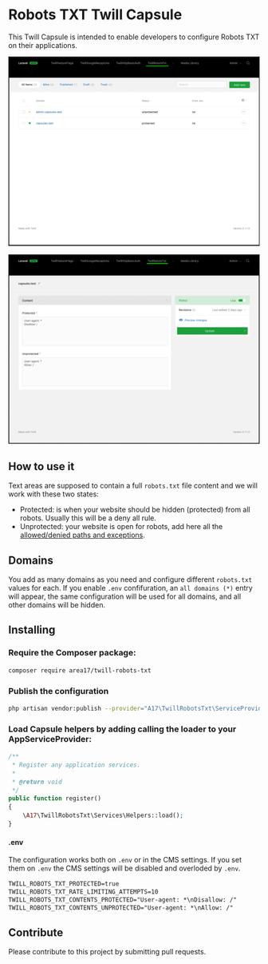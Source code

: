 # Robots TXT Twill Capsule

This Twill Capsule is intended to enable developers to configure Robots TXT on their applications. 

![screenshot 1](docs/screenshot01.png)

![screenshot 2](docs/screenshot02.png)

## How to use it
Text areas are supposed to contain a full `robots.txt` file content and we will work with these two states:

- Protected: is when your website should be hidden (protected) from all robots. Usually this will be a deny all rule.
- Unprotected: your website is open for robots, add here all the [allowed/denied paths and exceptions](https://developers.google.com/search/docs/crawling-indexing/robots/robots_txt#syntax).

## Domains

You add as many domains as you need and configure different `robots.txt` values for each. If you enable `.env` confifuration, an `all domains (*)` entry will appear, the same configuration will be used for all domains, and all other domains will be hidden.

## Installing

### Require the Composer package:

``` bash
composer require area17/twill-robots-txt
```

### Publish the configuration

``` bash
php artisan vendor:publish --provider="A17\TwillRobotsTxt\ServiceProvider"
```

### Load Capsule helpers by adding calling the loader to your AppServiceProvider:

``` php
/**
 * Register any application services.
 *
 * @return void
 */
public function register()
{
    \A17\TwillRobotsTxt\Services\Helpers::load();
}
```

#### .env 

The configuration works both on `.env` or in the CMS settings. If you set them on `.env` the CMS settings will be disabled and overloded by `.env`. 

```dotenv
TWILL_ROBOTS_TXT_PROTECTED=true
TWILL_ROBOTS_TXT_RATE_LIMITING_ATTEMPTS=10
TWILL_ROBOTS_TXT_CONTENTS_PROTECTED="User-agent: *\nDisallow: /"
TWILL_ROBOTS_TXT_CONTENTS_UNPROTECTED="User-agent: *\nAllow: /"
```

## Contribute

Please contribute to this project by submitting pull requests.
